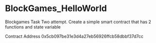 # BlockGames_HelloWorld
Blockgames Task Two attempt. Create a simple smart contract that has 2 functions and state variable


Contract Address
0x5cb097be31e3d4a27eb56926ffcb58dbbf37d7cc